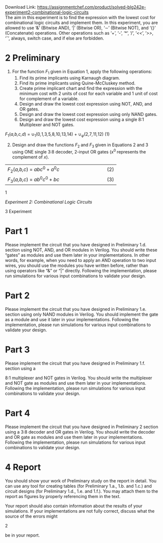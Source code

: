 Download Link: https://assignmentchef.com/product/solved-blg242e-experiment2-combinational-logic-circuits
<br>
The aim in this experiment is to find the expression with the lowest cost for combinational logic circuits and implement them. In this experiment, you are allowed to use ‘&amp;’ (Bitwise AND), ‘|’ (Bitwise OR), ‘∼’ (Bitwise NOT), and ‘{}’ (Concatenate) operations. Other operations such as ‘+’, ‘-’, ‘*’, ‘/’, ‘<em>&lt;&lt;</em>’, ‘<em>&gt;&gt;</em>, ‘ˆ’, always, switch case, and if else are forbidden.

<h1>2 Preliminary</h1>

<ol>

 <li>For the function <em>F</em><sub>1 </sub>given in Equation 1, apply the following operations:

  <ol>

   <li>Find its prime implicants using Karnaugh diagram.</li>

   <li>Find its prime implicants using Quine-McCluskey method.</li>

   <li>Create prime implicant chart and find the expression with the minimum cost with 2 units of cost for each variable and 1 unit of cost for complement of a variable.</li>

   <li>Design and draw the lowest cost expression using NOT, AND, and OR gates.</li>

   <li>Design and draw the lowest cost expression using only NAND gates.</li>

   <li>Design and draw the lowest cost expression using a single 8:1 Multiplexer and NOT gates.</li>

  </ol></li>

</ol>

<em>F</em><sub>1</sub>(<em>a,b,c,d</em>) = ∪<sub>1</sub>(0<em>,</em>1<em>,</em>3<em>,</em>5<em>,</em>8<em>,</em>10<em>,</em>13<em>,</em>14) + ∪<em><sub>φ</sub></em>(2<em>,</em>7<em>,</em>11<em>,</em>12)                            (1)

<ol start="2">

 <li>Design and draw the functions <em>F</em><sub>2 </sub>and <em>F</em><sub>3 </sub>given in Equations 2 and 3 using ONE single 3:8 decoder, 2-input OR gates (<em>x</em><sup>0 </sup>represents the complement of <em>x</em>).</li>

</ol>

<table width="329">

 <tbody>

  <tr>

   <td width="311"><em>F</em><sub>2</sub>(<em>a,b,c</em>) = <em>abc</em><sup>0 </sup>+ <em>a</em><sup>0</sup><em>c</em></td>

   <td width="19">(2)</td>

  </tr>

  <tr>

   <td width="311"><em>F</em><sub>3</sub>(<em>a,b,c</em>) = <em>ab</em><sup>0</sup><em>c</em><sup>0 </sup>+ <em>bc</em></td>

   <td width="19">(3)</td>

  </tr>

 </tbody>

</table>

1

<em>Experiment 2: Combinational Logic Circuits</em>

3 Experiment

<h1>Part 1</h1>

Please implement the circuit that you have designed in Preliminary 1.d. section using NOT, AND, and OR modules in Verilog. You should write these “gates” as modules and use them later in your implementations. In other words, for example, when you need to apply an AND operation to two input wires, you should use the modules you have written before, rather than using operators like “&amp;” or “|” directly. Following the implementation, please run simulations for various input combinations to validate your design.

<h1>Part 2</h1>

Please implement the circuit that you have designed in Preliminary 1.e. section using only NAND modules in Verilog. You should implement the gate as a module and use it later in your implementations. Following the implementation, please run simulations for various input combinations to validate your design.

<h1>Part 3</h1>

Please implement the circuit that you have designed in Preliminary 1.f. section using a

8:1 multiplexer and NOT gates in Verilog. You should write the multiplexer and NOT gate as modules and use them later in your implementations. Following the implementation, please run simulations for various input combinations to validate your design.

<h1>Part 4</h1>

Please implement the circuit that you have designed in Preliminary 2 section using a 3:8 decoder and OR gates in Verilog. You should write the decoder and OR gate as modules and use them later in your implementations. Following the implementation, please run simulations for various input combinations to validate your design.

<h1>4 Report</h1>

You should show your work of Preliminary study on the report in detail. You can use any tool for creating tables (for Preliminary 1.a., 1.b. and 1.c.) and circuit designs (for Preliminary 1.d., 1.e. and 1.f.). You may attach them to the report as figures by properly referencing them in the text.

Your report should also contain information about the results of your simulations. If your implementations are not fully correct, discuss what the source of the errors might

2

be in your report.